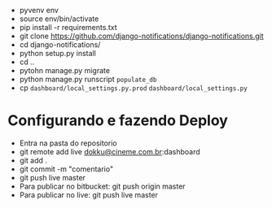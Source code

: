 - pyvenv env
- source env/bin/activate
- pip install -r requirements.txt
- git clone https://github.com/django-notifications/django-notifications.git
- cd django-notifications/
- python setup.py install
- cd ..
- pytohn manage.py migrate
- python manage.py runscript `populate_db`
- cp `dashboard/local_settings.py.prod` `dashboard/local_settings.py`


# Configurando e fazendo Deploy
- Entra na pasta do repositorio
- git remote add live dokku@cineme.com.br:dashboard
- git add .
- git commit -m "comentario"
- git push live master
- Para publicar no bitbucket: git push origin master
- Para publicar no live: git push live master
